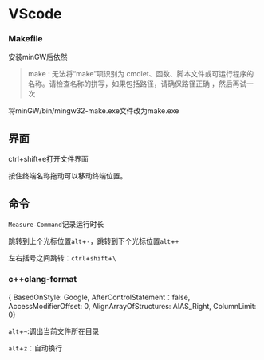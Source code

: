 # VScode

### Makefile

安装minGW后依然

> make : 无法将“make”项识别为 cmdlet、函数、脚本文件或可运行程序的名称。请检查名称的拼写，如果包括路径，请确保路径正确 ，然后再试一次

将minGW/bin/mingw32-make.exe文件改为make.exe

## 界面

ctrl+shift+e打开文件界面

按住终端名称拖动可以移动终端位置。

## 命令

`Measure-Command`记录运行时长

跳转到上个光标位置`alt`+`-`，跳转到下个光标位置`alt`+`+`

左右括号之间跳转：`ctrl`+`shift`+`\`

### c++clang-format

{ BasedOnStyle: Google, AfterControlStatement：false, AccessModifierOffset: 0, AlignArrayOfStructures: AIAS_Right, ColumnLimit: 0}

`alt`+`~`:调出当前文件所在目录

`alt`+`z`：自动换行